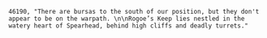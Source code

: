 ﻿```text
46190, "There are bursas to the south of our position, but they don't appear to be on the warpath. \n\nRogoe’s Keep lies nestled in the watery heart of Spearhead, behind high cliffs and deadly turrets."
```